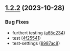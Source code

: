 

## [1.2.2](https://github.com/nick-devs/001-add-a-changelog-to-any-project/compare/1.2.1...1.2.2) (2023-10-28)


### Bug Fixes

* furthert testing ([a65c234](https://github.com/nick-devs/001-add-a-changelog-to-any-project/commit/a65c234dcbf931c9d3374b7cf72bf533f30a515b))
* test ([4f25541](https://github.com/nick-devs/001-add-a-changelog-to-any-project/commit/4f2554179863819f2f5a7c82b67cdc4ac4cc904d))
* test-settings ([8987ac8](https://github.com/nick-devs/001-add-a-changelog-to-any-project/commit/8987ac8a8a19cc3633b5e363a9860b39025e0da0))